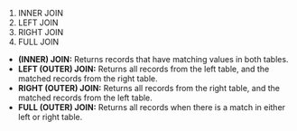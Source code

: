 1. INNER JOIN
2. LEFT JOIN
3. RIGHT JOIN
4. FULL JOIN


- **(INNER) JOIN:** Returns records that have matching values in both tables.
- **LEFT (OUTER) JOIN:** Returns all records from the left table, and the matched records from the right table.
- **RIGHT (OUTER) JOIN:** Returns all records from the right table, and the matched records from the left table.
- **FULL (OUTER) JOIN:** Returns all records when there is a match in either left or right table.